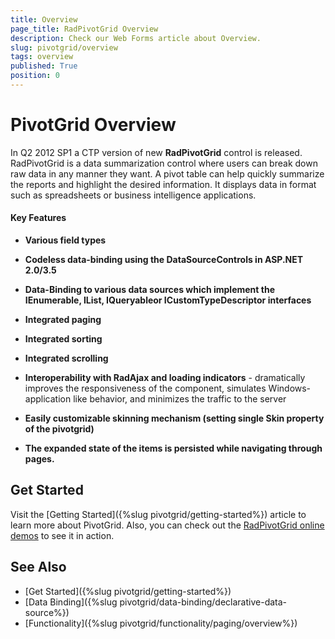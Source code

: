```yaml
---
title: Overview
page_title: RadPivotGrid Overview
description: Check our Web Forms article about Overview.
slug: pivotgrid/overview
tags: overview
published: True
position: 0
---
```


# PivotGrid Overview



In Q2 2012 SP1 a CTP version of new **RadPivotGrid** control is released. RadPivotGrid is a data summarization control where users can break down raw data in any manner they want.	A pivot table can help quickly summarize the reports and highlight the desired information. It displays data in format such as	spreadsheets or business intelligence applications.

#### Key Features

* **Various field types**

* **Codeless data-binding using the DataSourceControls in ASP.NET 2.0/3.5**

* **Data-Binding to various data sources which implement the IEnumerable, IList, IQueryableor ICustomTypeDescriptor interfaces**

* **Integrated paging**

* **Integrated sorting**

* **Integrated scrolling**

* **Interoperability with RadAjax and loading indicators** - dramatically improves the responsiveness	of the component, simulates Windows-application like behavior, and minimizes the traffic to the server

* **Easily customizable skinning mechanism (setting single Skin property of the pivotgrid)**

* **The expanded state of the items is persisted while navigating through pages.**

## Get Started

Visit the [Getting Started]({%slug pivotgrid/getting-started%}) article to learn more about PivotGrid. Also, you can check out the [RadPivotGrid online demos](https://demos.telerik.com/aspnet-ajax/pivotgrid/examples/firstlook/defaultcs.aspx) to see it in action.

## See Also

* [Get Started]({%slug pivotgrid/getting-started%})
* [Data Binding]({%slug pivotgrid/data-binding/declarative-data-source%})
* [Functionality]({%slug pivotgrid/functionality/paging/overview%})
